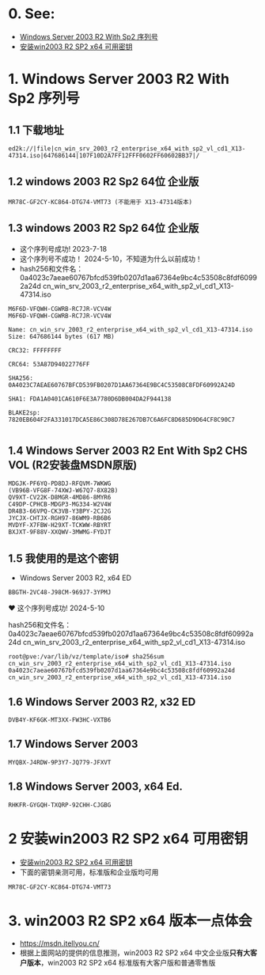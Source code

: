  # 0. See:
- [Windows Server 2003 R2 With Sp2 序列号](https://www.cnblogs.com/Amos-Turing/p/9583346.html)
- [安装win2003 R2 SP2 x64 可用密钥](https://blog.csdn.net/biying0923/article/details/105010276)

# 1. Windows Server 2003 R2 With Sp2 序列号


## 1.1 下载地址
```
ed2k://|file|cn_win_srv_2003_r2_enterprise_x64_with_sp2_vl_cd1_X13-47314.iso|647686144|107F10D2A7FF12FFF0602FF60602BB37|/
```
 

## 1.2 windows 2003 R2 Sp2 64位 企业版
```
MR78C-GF2CY-KC864-DTG74-VMT73 (不能用于 X13-47314版本)
```
## 1.3 windows 2003 R2 Sp2 64位 企业版
- 这个序列号成功! 2023-7-18
- 这个序列号不成功！ 2024-5-10，不知道为什么以前成功！
- hash256和文件名： 0a4023c7aeae60767bfcd539fb0207d1aa67364e9bc4c53508c8fdf60992a24d  cn_win_srv_2003_r2_enterprise_x64_with_sp2_vl_cd1_X13-47314.iso
```
M6F6D-VFQWH-CGWRB-RC7JR-VCV4W
M6F6D-VFQWH-CGWRB-RC7JR-VCV4W
```

```
Name: cn_win_srv_2003_r2_enterprise_x64_with_sp2_vl_cd1_X13-47314.iso
Size: 647686144 bytes (617 MB)

CRC32: FFFFFFFF

CRC64: 53A87D94022776FF

SHA256: 0A4023C7AEAE60767BFCD539FB0207D1AA67364E9BC4C53508C8FDF60992A24D

SHA1: FDA1A0401CA610F6E3A7780D6DB004DA2F944138

BLAKE2sp: 7820EB604F2FA331017DCA5E86C308D78E267DB7C6A6FC8D685D9D64CF8C90C7


```

## 1.4 Windows Server 2003 R2 Ent With Sp2 CHS VOL (R2安装盘MSDN原版)
```
MDGJK-PF6YQ-PD8DJ-RFQVM-7WKWG
(VB96B-VFG8F-74XWJ-W67Q7-8X82B)
QV9XT-CV22K-D8MGR-4MD86-8MYR6
C49DP-CPHCB-MDGP3-MG334-W2V4W
DR4B3-66VPQ-CK3VB-Y3BPY-2CJ2G
JYCJX-CHTJX-RGH97-86WM9-RB6B6
MVDYF-X7FBW-H29XT-TCKWW-RBYRT
BXJXT-9F88V-XXQWV-3MWMG-FYDJT
```

## 1.5 我使用的是这个密钥
- Windows Server 2003 R2, x64 ED
```
BBGTH-2VC48-J98CM-969J7-3YPMJ
```

❤️ 这个序列号成功! 2024-5-10

hash256和文件名： 0a4023c7aeae60767bfcd539fb0207d1aa67364e9bc4c53508c8fdf60992a24d  cn_win_srv_2003_r2_enterprise_x64_with_sp2_vl_cd1_X13-47314.iso

```
root@pve:/var/lib/vz/template/iso# sha256sum cn_win_srv_2003_r2_enterprise_x64_with_sp2_vl_cd1_X13-47314.iso
0a4023c7aeae60767bfcd539fb0207d1aa67364e9bc4c53508c8fdf60992a24d  cn_win_srv_2003_r2_enterprise_x64_with_sp2_vl_cd1_X13-47314.iso
```

## 1.6 Windows Server 2003 R2, x32 ED
```
DVB4Y-KF6GK-MT3XX-FW3HC-VXTB6
```

## 1.7 Windows Server 2003
```
MYQBX-J4RDW-9P3Y7-JQ779-JFXVT
```

## 1.8 Windows Server 2003, x64 Ed.
```
RHKFR-GYGQH-TXQRP-92CHH-CJGBG
```

# 2 安装win2003 R2 SP2 x64 可用密钥
- [安装win2003 R2 SP2 x64 可用密钥](https://blog.csdn.net/biying0923/article/details/105010276)
- 下面的密钥亲测可用，标准版和企业版均可用
```
MR78C-GF2CY-KC864-DTG74-VMT73
```
# 3. win2003 R2 SP2 x64 版本一点体会
- https://msdn.itellyou.cn/
- 根据上面网站的提供的信息推测，win2003 R2 SP2 x64 中文企业版**只有大客户版本**，win2003 R2 SP2 x64 标准版有大客户版和普通零售版
  

